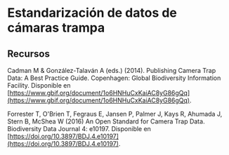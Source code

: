 # Estandarización de datos de cámaras trampa

## Recursos

Cadman M & González-Talaván A (eds.) (2014). Publishing Camera Trap Data: A Best Practice Guide. Copenhagen: Global Biodiversity Information Facility. Disponible en [https://www.gbif.org/document/1o6HNHuCxKaiAC8yG86gQq](https://www.gbif.org/document/1o6HNHuCxKaiAC8yG86gQq).

Forrester T, O'Brien T, Fegraus E, Jansen P, Palmer J, Kays R, Ahumada J, Stern B, McShea W (2016) An Open Standard for Camera Trap Data. Biodiversity Data Journal 4: e10197. Disponible en [https://doi.org/10.3897/BDJ.4.e10197](https://doi.org/10.3897/BDJ.4.e10197).
